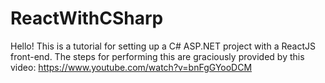 # ReactWithCSharp

Hello! This is a tutorial for setting up a C# ASP.NET project with a ReactJS front-end. The steps for performing this are graciously provided by this video: https://www.youtube.com/watch?v=bnFgGYooDCM
